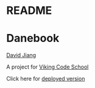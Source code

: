 
# README

Danebook
========

[David Jiang](https://github.com/davidmjiang)

A project for [Viking Code School](http://vikingcodeschool.com)

Click here for [deployed version](https://serene-eyrie-68941.herokuapp.com/)